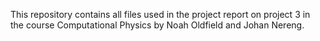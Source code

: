 This repository contains all files used in the project report on project 3 in the course Computational Physics by Noah Oldfield and Johan Nereng.

